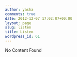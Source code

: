 ```yaml
---
author: yasha
comments: true
date: 2012-12-07 17:02:07+00:00
layout: page
slug: listen
title: Listen
wordpress_id: 61
---
```


No Content Found
